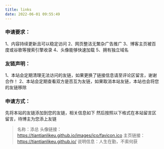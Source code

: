 ```yaml
---
title: links
date: 2022-06-01 09:55:49
---
```


### 申请要求：

1、内容持续更新且可以稳定访问
2、网页整洁无繁杂广告推广
3、博客主页被百度或谷歌等搜索引擎收录
4、头像能够快速加载
5、拥有独立域名

### 友链声明：

1、本站会定期清理无法访问的友链，如果更换了链接信息请至评论区留言，谢谢合作！
2、本站会定期查看双方是否互为友链，如果取消本站友链，本站也会将您的友链移除

### 申请方式：

先将本站的友链添加到您的友链，相关信息如下
然后按照以下格式在本站留言区留言，待博主为您添上友链

>名称：添总
头像链接：https://tiantianlikeu.github.io/images/ico/favicon.ico
主页链接：https://tiantianlikeu.github.io/
说明信息：人生在勤，不索何获
